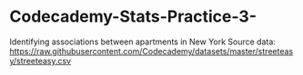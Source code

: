 # Codecademy-Stats-Practice-3-
Identifying associations between apartments in New York
Source data: https://raw.githubusercontent.com/Codecademy/datasets/master/streeteasy/streeteasy.csv
